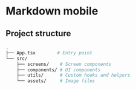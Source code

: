 # Markdown mobile

## Project structure

```bash
.
├── App.tsx        # Entry point
└── src/
    ├── screens/    # Screen components
    ├── components/ # UI components
    ├── utils/      # Custom hooks and helpers
    └── assets/     # Image files
```
